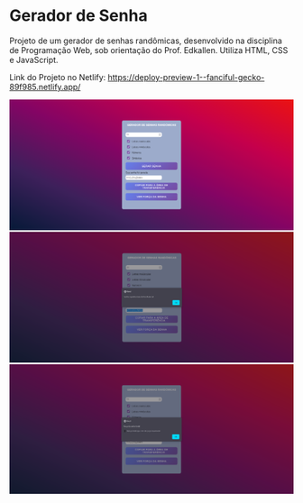# Gerador de Senha
Projeto de um gerador de senhas randômicas, desenvolvido na disciplina de Programação Web, sob orientação do Prof. Edkallen. Utiliza HTML, CSS e JavaScript.

Link do Projeto no Netlify:
https://deploy-preview-1--fanciful-gecko-89f985.netlify.app/

![Imagem do index](images/gerandosenha.png)
![Imagem do index](images/copiandosenha.png)
![Imagem do index](images/verforca.png)
